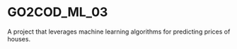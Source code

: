 # GO2COD_ML_03
A project that leverages machine learning algorithms for predicting prices of houses.
